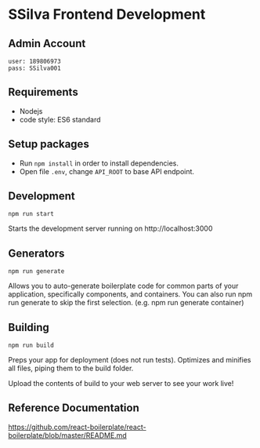 # SSilva Frontend Development

## Admin Account
```
user: 189806973
pass: SSilva001
```

## Requirements

- Nodejs
- code style: ES6 standard

## Setup packages  

- Run `npm install` in order to install dependencies. 
- Open file `.env`, change `API_ROOT` to base API endpoint. 

## Development  

```npm run start```

Starts the development server running on http://localhost:3000

## Generators  

```npm run generate```

Allows you to auto-generate boilerplate code for common parts of your application, specifically components, and containers. You can also run npm run generate <part> to skip the first selection. (e.g. npm run generate container)

## Building  

```npm run build```

Preps your app for deployment (does not run tests). Optimizes and minifies all files, piping them to the build folder.

Upload the contents of build to your web server to see your work live!

## Reference Documentation 

https://github.com/react-boilerplate/react-boilerplate/blob/master/README.md
